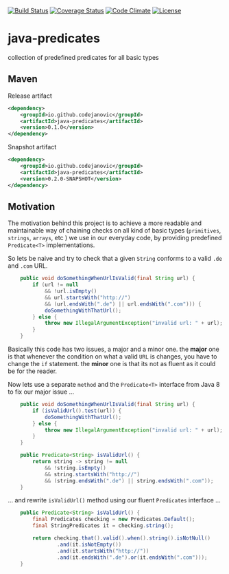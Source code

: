 [![Build Status](https://travis-ci.org/codejanovic/java-predicates.svg?branch=develop)](https://travis-ci.org/codejanovic/java-predicates)
[![Coverage Status](https://coveralls.io/repos/github/codejanovic/java-predicates/badge.svg?branch=develop)](https://coveralls.io/github/codejanovic/java-predicates?branch=develop)
[![Code Climate](https://codeclimate.com/github/codejanovic/java-predicates/badges/gpa.svg)](https://codeclimate.com/github/codejanovic/java-predicates)
[![License](https://img.shields.io/github/license/mashape/apistatus.svg?maxAge=2592000)]()


# java-predicates
collection of predefined predicates for all basic types

## Maven
Release artifact
```xml
<dependency>
    <groupId>io.github.codejanovic</groupId>
    <artifactId>java-predicates</artifactId>
    <version>0.1.0</version>
</dependency>
```
Snapshot artifact
```xml
<dependency>
    <groupId>io.github.codejanovic</groupId>
    <artifactId>java-predicates</artifactId>
    <version>0.2.0-SNAPSHOT</version>
</dependency>
```

## Motivation
The motivation behind this project is to achieve a more readable and maintainable way of chaining checks on all kind of  basic types (`primitives`, `strings`, `arrays`, etc ) we use in our everyday code, by providing predefined `Predicate<T>` implementations.

So lets be naive and try to check that a given `String` conforms to a valid `.de` and `.com` URL. 
```java
    public void doSomethingWhenUrlIsValid(final String url) {
        if (url != null 
            && !url.isEmpty() 
            && url.startsWith("http://") 
            && (url.endsWith(".de") || url.endsWith(".com"))) {
            doSomethingWithThatUrl();
        } else {
            throw new IllegalArgumentException("invalid url: " + url);
        }
    }
```
Basically this code has two issues, a major and a minor one. the **major** one is that whenever the condition on what a valid `URL` is changes, you have to change the `if` statement. the **minor** one is that its not as fluent as it could be for the reader.

Now lets use a separate `method` and the `Predicate<T>` interface from Java 8 to fix our major issue ...
```java
    public void doSomethingWhenUrlIsValid(final String url) {
        if (isValidUrl().test(url)) {
            doSomethingWithThatUrl();
        } else {
            throw new IllegalArgumentException("invalid url: " + url);
        }
    }

    public Predicate<String> isValidUrl() {
        return string -> string != null 
            && !string.isEmpty() 
            && string.startsWith("http://") 
            && (string.endsWith(".de") || string.endsWith(".com"));
    }
```

... and rewrite `isValidUrl()` method using our fluent `Predicates` interface ...
```java
    public Predicate<String> isValidUrl() {
        final Predicates checking = new Predicates.Default();
        final StringPredicates it = checking.string();

        return checking.that().valid().when().string().isNotNull()
                .and(it.isNotEmpty())
                .and(it.startsWith("http://"))
                .and(it.endsWith(".de").or(it.endsWith(".com")));
    }
```


 
